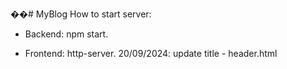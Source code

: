 ��#   M y B l o g 
 
How to start server: 

- Backend: npm start.

- Frontend: http-server.
 
20/09/2024: update title - header.html